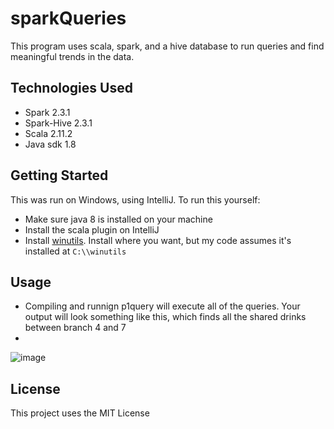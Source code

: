 # sparkQueries

This program uses scala, spark, and a hive database to run queries and find meaningful trends in the data. 

## Technologies Used
* Spark 2.3.1
* Spark-Hive 2.3.1
* Scala 2.11.2
* Java sdk 1.8

## Getting Started
This was run on Windows, using IntelliJ.
To run this yourself:
* Make sure java 8 is installed on your machine
* Install the scala plugin on IntelliJ
* Install [winutils](https://medium.com/big-data-engineering/how-to-install-apache-spark-2-x-in-your-pc-e2047246ffc3). Install where you want, but my code assumes it's installed at `C:\\winutils`

## Usage
* Compiling and runnign p1query will execute all of the queries. Your output will look something like this, which finds all the shared drinks between branch 4 and 7
* 
![image](https://user-images.githubusercontent.com/58571104/130814834-ea8ad0f8-f2bd-4596-abb2-9be19d405f9b.png)

## License
This project uses the MIT License
